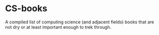 # CS-books
A compiled list of computing science  (and adjacent fields) books that are not dry or at least important enough to trek through.

